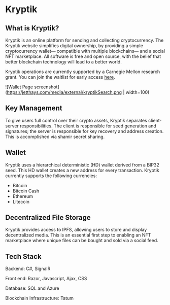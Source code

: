 # Kryptik

## What is Kryptik?
Kryptik is an online platform for sending and collecting cryptocurrency. The Kryptik website simplifies digital ownership, by providing a simple cryptocurrency wallet— compatible with multiple blockchains— and a social NFT marketplace. All software is free and open source, with the belief that better blockchain technology will lead to a better world. 

Kryptik operations are currently supported by a Carnegie Mellon research grant. You can join the waitlist for early access [here](https://kryptik.app/).

![Wallet Page screenshot](https://jetthays.com/media/external/kryptikSearch.png | width=100)

## Key Management
To give users full control over their crypto assets, Kryptik separates client-server responsibilities. The client is responsible for seed generation and signatures; the server is responsible for key recovery and address creation. This is accomplished via shamir secret sharing.
	
## Wallet 
Kryptik uses a hierarchical deterministic (HD) wallet derived from a BIP32 seed. This HD wallet creates a new address for every transaction. Kryptik currently supports the following currencies:
* Bitcoin
* Bitcoin Cash
* Ethereum
* Litecoin

## Decentralized File Storage
Kryptik provides access to IPFS, allowing users to store and display decentralized media. This is an essential first step to enabling an NFT marketplace where unique files can be bought and sold via a social feed. 


## Tech Stack
Backend: C#, SignalR

Front end: Razor, Javascript, Ajax, CSS

Database: SQL and Azure

Blockchain Infrastructure: Tatum




